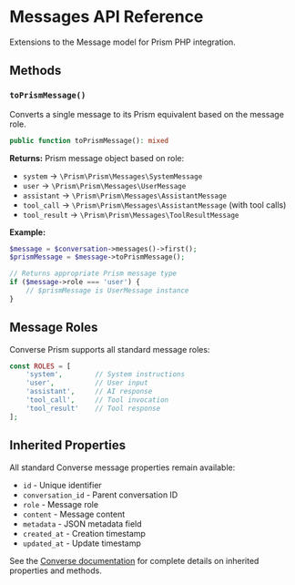 # Messages API Reference

Extensions to the Message model for Prism PHP integration.

## Methods

### `toPrismMessage()`

Converts a single message to its Prism equivalent based on the message role.

```php
public function toPrismMessage(): mixed
```

**Returns:** Prism message object based on role:
- `system` → `\Prism\Prism\Messages\SystemMessage`
- `user` → `\Prism\Prism\Messages\UserMessage`
- `assistant` → `\Prism\Prism\Messages\AssistantMessage`
- `tool_call` → `\Prism\Prism\Messages\AssistantMessage` (with tool calls)
- `tool_result` → `\Prism\Prism\Messages\ToolResultMessage`

**Example:**
```php
$message = $conversation->messages()->first();
$prismMessage = $message->toPrismMessage();

// Returns appropriate Prism message type
if ($message->role === 'user') {
    // $prismMessage is UserMessage instance
}
```

## Message Roles

Converse Prism supports all standard message roles:

```php
const ROLES = [
    'system',        // System instructions
    'user',          // User input
    'assistant',     // AI response
    'tool_call',     // Tool invocation
    'tool_result'    // Tool response
];
```

## Inherited Properties

All standard Converse message properties remain available:

- `id` - Unique identifier
- `conversation_id` - Parent conversation ID
- `role` - Message role
- `content` - Message content
- `metadata` - JSON metadata field
- `created_at` - Creation timestamp
- `updated_at` - Update timestamp

See the [Converse documentation](https://converse-php.netlify.app/api/messages) for complete details on inherited properties and methods. 